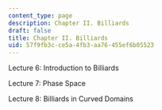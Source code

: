 ```yaml
---
content_type: page
description: Chapter II. Billiards
draft: false
title: Chapter II. Billiards
uid: 57f9fb3c-ce5a-4fb3-aa76-455ef6b05523
---
```

Lecture 6: Introduction to Billiards

Lecture 7: Phase Space

Lecture 8: Billiards in Curved Domains